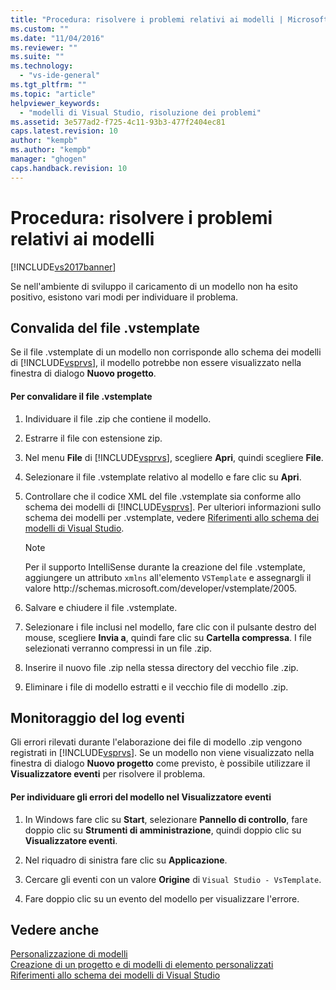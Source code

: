 ```yaml
---
title: "Procedura: risolvere i problemi relativi ai modelli | Microsoft Docs"
ms.custom: ""
ms.date: "11/04/2016"
ms.reviewer: ""
ms.suite: ""
ms.technology: 
  - "vs-ide-general"
ms.tgt_pltfrm: ""
ms.topic: "article"
helpviewer_keywords: 
  - "modelli di Visual Studio, risoluzione dei problemi"
ms.assetid: 3e577ad2-f725-4c11-93b3-477f2404ec81
caps.latest.revision: 10
author: "kempb"
ms.author: "kempb"
manager: "ghogen"
caps.handback.revision: 10
---
```

# Procedura: risolvere i problemi relativi ai modelli
[!INCLUDE[vs2017banner](../code-quality/includes/vs2017banner.md)]

Se nell'ambiente di sviluppo il caricamento di un modello non ha esito positivo, esistono vari modi per individuare il problema.  
  
## Convalida del file .vstemplate  
 Se il file .vstemplate di un modello non corrisponde allo schema dei modelli di [!INCLUDE[vsprvs](../code-quality/includes/vsprvs_md.md)], il modello potrebbe non essere visualizzato nella finestra di dialogo **Nuovo progetto**.  
  
#### Per convalidare il file .vstemplate  
  
1.  Individuare il file .zip che contiene il modello.  
  
2.  Estrarre il file con estensione zip.  
  
3.  Nel menu **File** di [!INCLUDE[vsprvs](../code-quality/includes/vsprvs_md.md)], scegliere **Apri**, quindi scegliere **File**.  
  
4.  Selezionare il file .vstemplate relativo al modello e fare clic su **Apri**.  
  
5.  Controllare che il codice XML del file .vstemplate sia conforme allo schema dei modelli di [!INCLUDE[vsprvs](../code-quality/includes/vsprvs_md.md)].  Per ulteriori informazioni sullo schema dei modelli per .vstemplate, vedere [Riferimenti allo schema dei modelli di Visual Studio](../extensibility/visual-studio-template-schema-reference.md).  
  
    > [!NOTE]
    >  Per il supporto IntelliSense durante la creazione del file .vstemplate, aggiungere un attributo `xmlns` all'elemento `VSTemplate` e assegnargli il valore http:\/\/schemas.microsoft.com\/developer\/vstemplate\/2005.  
  
6.  Salvare e chiudere il file .vstemplate.  
  
7.  Selezionare i file inclusi nel modello, fare clic con il pulsante destro del mouse, scegliere **Invia a**, quindi fare clic su **Cartella compressa**.  I file selezionati verranno compressi in un file .zip.  
  
8.  Inserire il nuovo file .zip nella stessa directory del vecchio file .zip.  
  
9. Eliminare i file di modello estratti e il vecchio file di modello .zip.  
  
## Monitoraggio del log eventi  
 Gli errori rilevati durante l'elaborazione dei file di modello .zip vengono registrati in [!INCLUDE[vsprvs](../code-quality/includes/vsprvs_md.md)].  Se un modello non viene visualizzato nella finestra di dialogo **Nuovo progetto** come previsto, è possibile utilizzare il **Visualizzatore eventi** per risolvere il problema.  
  
#### Per individuare gli errori del modello nel Visualizzatore eventi  
  
1.  In Windows fare clic su **Start**, selezionare **Pannello di controllo**, fare doppio clic su **Strumenti di amministrazione**, quindi doppio clic su **Visualizzatore eventi**.  
  
2.  Nel riquadro di sinistra fare clic su **Applicazione**.  
  
3.  Cercare gli eventi con un valore **Origine** di `Visual Studio - VsTemplate`.  
  
4.  Fare doppio clic su un evento del modello per visualizzare l'errore.  
  
## Vedere anche  
 [Personalizzazione di modelli](../ide/customizing-project-and-item-templates.md)   
 [Creazione di un progetto e di modelli di elemento personalizzati](../ide/creating-project-and-item-templates.md)   
 [Riferimenti allo schema dei modelli di Visual Studio](../extensibility/visual-studio-template-schema-reference.md)